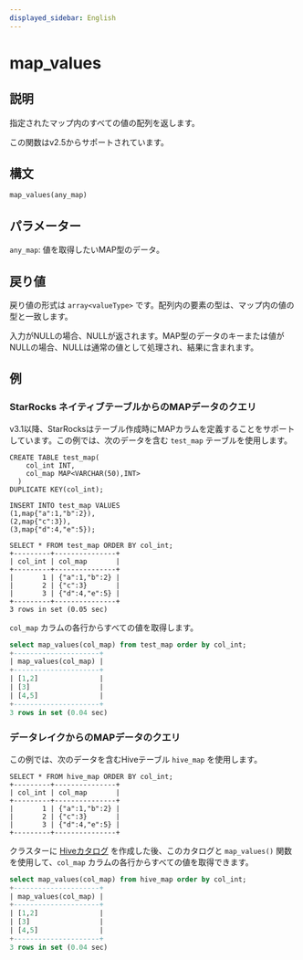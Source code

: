 ```yaml
---
displayed_sidebar: English
---
```


# map_values

## 説明

指定されたマップ内のすべての値の配列を返します。

この関数はv2.5からサポートされています。

## 構文

```Haskell
map_values(any_map)
```

## パラメーター

`any_map`: 値を取得したいMAP型のデータ。

## 戻り値

戻り値の形式は `array<valueType>` です。配列内の要素の型は、マップ内の値の型と一致します。

入力がNULLの場合、NULLが返されます。MAP型のデータのキーまたは値がNULLの場合、NULLは通常の値として処理され、結果に含まれます。

## 例

### StarRocks ネイティブテーブルからのMAPデータのクエリ

v3.1以降、StarRocksはテーブル作成時にMAPカラムを定義することをサポートしています。この例では、次のデータを含む `test_map` テーブルを使用します。

```Plain
CREATE TABLE test_map(
    col_int INT,
    col_map MAP<VARCHAR(50),INT>
  )
DUPLICATE KEY(col_int);

INSERT INTO test_map VALUES
(1,map{"a":1,"b":2}),
(2,map{"c":3}),
(3,map{"d":4,"e":5});

SELECT * FROM test_map ORDER BY col_int;
+---------+---------------+
| col_int | col_map       |
+---------+---------------+
|       1 | {"a":1,"b":2} |
|       2 | {"c":3}       |
|       3 | {"d":4,"e":5} |
+---------+---------------+
3 rows in set (0.05 sec)
```

`col_map` カラムの各行からすべての値を取得します。

```SQL
select map_values(col_map) from test_map order by col_int;
+---------------------+
| map_values(col_map) |
+---------------------+
| [1,2]               |
| [3]                 |
| [4,5]               |
+---------------------+
3 rows in set (0.04 sec)
```

### データレイクからのMAPデータのクエリ

この例では、次のデータを含むHiveテーブル `hive_map` を使用します。

```Plaintext
SELECT * FROM hive_map ORDER BY col_int;
+---------+---------------+
| col_int | col_map       |
+---------+---------------+
|       1 | {"a":1,"b":2} |
|       2 | {"c":3}       |
|       3 | {"d":4,"e":5} |
+---------+---------------+
```

クラスターに [Hiveカタログ](../../../data_source/catalog/hive_catalog.md#create-a-hive-catalog) を作成した後、このカタログと `map_values()` 関数を使用して、`col_map` カラムの各行からすべての値を取得できます。

```SQL
select map_values(col_map) from hive_map order by col_int;
+---------------------+
| map_values(col_map) |
+---------------------+
| [1,2]               |
| [3]                 |
| [4,5]               |
+---------------------+
3 rows in set (0.04 sec)
```

